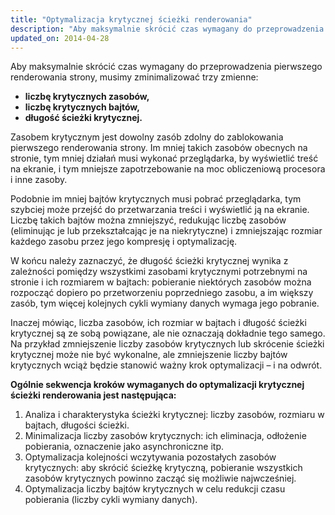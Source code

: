 ```yaml
---
title: "Optymalizacja krytycznej ścieżki renderowania"
description: "Aby maksymalnie skrócić czas wymagany do przeprowadzenia pierwszego renderowania strony, musimy zminimalizować trzy zmienne: liczbę krytycznych zasobów, liczbę krytycznych bajtów i długość ścieżki krytycznej."
updated_on: 2014-04-28
---
```


Aby maksymalnie skrócić czas wymagany do przeprowadzenia pierwszego renderowania strony, musimy zminimalizować trzy zmienne:

* **liczbę krytycznych zasobów,**
* **liczbę krytycznych bajtów,**
* **długość ścieżki krytycznej.**

Zasobem krytycznym jest dowolny zasób zdolny do zablokowania pierwszego renderowania strony. Im mniej takich zasobów obecnych na stronie, tym mniej działań musi wykonać przeglądarka, by wyświetlić treść na ekranie, i tym mniejsze zapotrzebowanie na moc obliczeniową procesora i inne zasoby.

Podobnie im mniej bajtów krytycznych musi pobrać przeglądarka, tym szybciej może przejść do przetwarzania treści i wyświetlić ją na ekranie. Liczbę takich bajtów można zmniejszyć, redukując liczbę zasobów (eliminując je lub przekształcając je na niekrytyczne) i zmniejszając rozmiar każdego zasobu przez jego kompresję i optymalizację.

W końcu należy zaznaczyć, że długość ścieżki krytycznej wynika z zależności pomiędzy wszystkimi zasobami krytycznymi potrzebnymi na stronie i ich rozmiarem w bajtach: pobieranie niektórych zasobów można rozpocząć dopiero po przetworzeniu poprzedniego zasobu, a im większy zasób, tym więcej kolejnych cykli wymiany danych wymaga jego pobranie.

Inaczej mówiąc, liczba zasobów, ich rozmiar w bajtach i długość ścieżki krytycznej są ze sobą powiązane, ale nie oznaczają dokładnie tego samego. Na przykład zmniejszenie liczby zasobów krytycznych lub skrócenie ścieżki krytycznej może nie być wykonalne, ale zmniejszenie liczby bajtów krytycznych wciąż będzie stanowić ważny krok optymalizacji &ndash; i na odwrót.

**Ogólnie sekwencja kroków wymaganych do optymalizacji krytycznej ścieżki renderowania jest następująca:**

1. Analiza i charakterystyka ścieżki krytycznej: liczby zasobów, rozmiaru w bajtach, długości ścieżki.
2. Minimalizacja liczby zasobów krytycznych: ich eliminacja, odłożenie pobierania, oznaczenie jako asynchroniczne itp.
3. Optymalizacja kolejności wczytywania pozostałych zasobów krytycznych: aby skrócić ścieżkę krytyczną, pobieranie wszystkich zasobów krytycznych powinno zacząć się możliwie najwcześniej.
4. Optymalizacja liczby bajtów krytycznych w celu redukcji czasu pobierania (liczby cykli wymiany danych).



